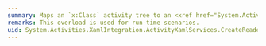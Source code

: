 ```yaml
---
summary: Maps an `x:Class` activity tree to an <xref href="System.Activities.DynamicActivity"></xref> or <xref href="System.Activities.DynamicActivity`1"></xref>.
remarks: This overload is used for run-time scenarios.
uid: System.Activities.XamlIntegration.ActivityXamlServices.CreateReader*
---
```

